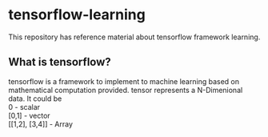# tensorflow-learning
This repository has reference material about tensorflow framework learning.

## What is tensorflow?
tensorflow is a framework to implement to machine learning based on mathematical computation provided. tensor represents a N-Dimenional data. It could be    
0 - scalar   
[0,1] - vector   
[[1,2],
[3,4]]  -  Array   

